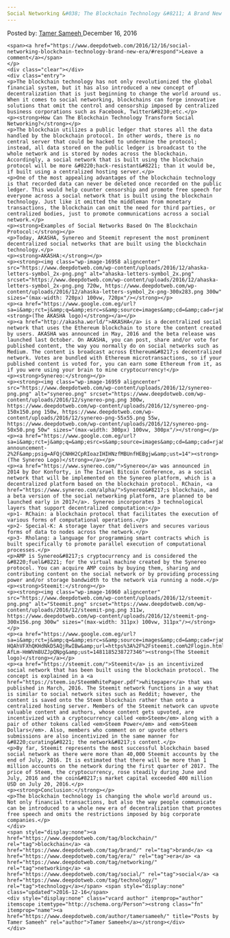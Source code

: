 ```yaml
---
Social Networking &#038; The Blockchain Technology &#8211; A Brand New Era
---
```

<article class="post-listing post-16954 post type-post status-publish format-standard has-post-thumbnail hentry category-deepdot-news tag-blockchain tag-brand tag-era tag-networking tag-social tag-technology">
    <div class="post-inner">
    <p class="post-meta">
    <span>Posted by: <a href="https://www.deepdotweb.com/author/tamersameeh/" title="">Tamer Sameeh </a></span>
    <span>December 16, 2016</span>
    
    <span><a href="https://www.deepdotweb.com/2016/12/16/social-networking-blockchain-technology-brand-new-era/#respond">Leave a comment</a></span>
    </p>
    <div class="clear"></div>
    <div class="entry">
    <p>The blockchain technology has not only revolutionized the global financial system, but it has also introduced a new concept of decentralization that is just beginning to change the world around us. When it comes to social networking, blockchains can forge innovative solutions that omit the control and censorship imposed by centralized business corporations such as Facebook, Twitter&#8230;etc.</p>
    <p><strong>How Can The Blockchain Technology Transform Social Networking?</strong></p>
    <p>The blockchain utilizes a public ledger that stores all the data handled by the blockchain protocol. In other words, there is no central server that could be hacked to undermine the protocol; instead, all data stored on the public ledger is broadcast to the whole network and is stored by nodes across the blockchain. Accordingly, a social network that is built using the blockchain protocol will be more &#8220;hack-resistant&#8221; than it would be, if built using a centralized hosting server.</p>
    <p>One of the most appealing advantages of the blockchain technology is that recorded data can never be deleted once recorded on the public ledger. This would help counter censorship and promote free speech for everyone across a social network that is built using the blockchain technology. Just like it omitted the middleman from monetary transactions, the blockchain can omit the need for third parties, or centralized bodies, just to promote communications across a social network.</p>
    <p><strong>Examples of Social Networks Based On The Blockchain Protocol:</strong></p>
    <p>Today, AKASHA, Synereo and Steemit represent the most prominent decentralized social networks that are built using the blockchain technology.</p>
    <p><strong>AKASHA:</strong></p>
    <p><strong><img class="wp-image-16958 aligncenter" src="https://www.deepdotweb.com/wp-content/uploads/2016/12/ahaska-letters-symbol_2x-png.png" alt="ahaska-letters-symbol_2x.png" srcset="https://www.deepdotweb.com/wp-content/uploads/2016/12/ahaska-letters-symbol_2x-png.png 720w, https://www.deepdotweb.com/wp-content/uploads/2016/12/ahaska-letters-symbol_2x-png-300x283.png 300w" sizes="(max-width: 720px) 100vw, 720px"/></strong></p>
    <p><a href="https://www.google.com.eg/url?sa=i&amp;rct=j&amp;q=&amp;esrc=s&amp;source=images&amp;cd=&amp;cad=rja&amp;uact=8&amp;ved=0ahUKEwjr37TS0uHQAhWK1RQKHaQgA8QQjRwIBw&amp;url=http%3A%2F%2Fakasha.world%2F&amp;psig=AFQjCNE8JZE2teL4AflCYatQT6uld34WGg&amp;ust=1481185000155949"><strong>(The AKASHA logo)</strong></a></p>
    <p><a href="http://akasha.world/">AKASHA</a> is a decentralized social network that uses the Ethereum blockchain to store the content created by users. AKASHA was announced in May, 2016 and the beta release was launched last October. On AKASHA, you can post, share and/or vote for published content, the way you normally do on social networks such as Medium. The content is broadcast across Ethereum&#8217;s decentralized network. Votes are bundled with Ethereum microtransactions, so if your published content is voted for, you can earn some Ethereum from it, as if you were using your brain to mine cryptocurrency!</p>
    <p><strong>Synereo:</strong></p>
    <p><strong><img class="wp-image-16959 aligncenter" src="https://www.deepdotweb.com/wp-content/uploads/2016/12/synereo-png.png" alt="synereo.png" srcset="https://www.deepdotweb.com/wp-content/uploads/2016/12/synereo-png.png 300w, https://www.deepdotweb.com/wp-content/uploads/2016/12/synereo-png-150x150.png 150w, https://www.deepdotweb.com/wp-content/uploads/2016/12/synereo-png-55x55.png 55w, https://www.deepdotweb.com/wp-content/uploads/2016/12/synereo-png-50x50.png 50w" sizes="(max-width: 300px) 100vw, 300px"/></strong></p>
    <p><a href="https://www.google.com.eg/url?sa=i&amp;rct=j&amp;q=&amp;esrc=s&amp;source=images&amp;cd=&amp;cad=rja&amp;uact=8&amp;ved=0ahUKEwjr9dHq0uHQAhUDPBQKHV7SCgoQjRwIBw&amp;url=https%3A%2F%2Fblog.synereo.com%2F2015%2F03%2F18%2Fcrowdsale-announcement-2%2F&amp;psig=AFQjCNHH2CpRIoazIHIHNzfMBUnfHEBgjw&amp;ust=14"><strong>(The Synereo Logo)</strong></a></p>
    <p><a href="https://www.synereo.com/">Synereo</a> was announced in 2014 by Dor Konforty, in The Israel Bitcoin Conference, as a social network that will be implemented on the Synereo platform, which is a decentralized platform based on the blockchain protocol. RChain, <a href="https://www.synereo.com/alpha/">Synereo&#8217;s blockchain, and a beta version of the social networking platform, are planned to be launched early in 2017</a>. Synereo incorporates 3 technological layers that support decentralized computation:</p>
    <p>1- RChain: a blockchain protocol that facilitates the execution of various forms of computational operations.</p>
    <p>2- Special-K: A storage layer that delivers and secures various forms of data to nodes across the network.</p>
    <p>3- Rholang: a language for programming smart contracts which is built specifically to promote parallel execution of computational processes.</p>
    <p>AMP is Synereo&#8217;s cryptocurrency and is considered the &#8220;fuel&#8221; for the virtual machine created by the Synereo protocol. You can acquire AMP coins by buying them, sharing and contributing content on the social network or by providing processing power and/or storage bandwidth to the network via running a node.</p>
    <p><strong>Steemit:</strong></p>
    <p><strong><img class="wp-image-16960 aligncenter" src="https://www.deepdotweb.com/wp-content/uploads/2016/12/steemit-png.png" alt="Steemit.png" srcset="https://www.deepdotweb.com/wp-content/uploads/2016/12/steemit-png.png 311w, https://www.deepdotweb.com/wp-content/uploads/2016/12/steemit-png-300x156.png 300w" sizes="(max-width: 311px) 100vw, 311px"/></strong></p>
    <p><a href="https://www.google.com.eg/url?sa=i&amp;rct=j&amp;q=&amp;esrc=s&amp;source=images&amp;cd=&amp;cad=rja&amp;uact=8&amp;ved=0ahUKEwiJj_yT0-HQAhVFXhQKHdNkD5AQjRwIBw&amp;url=https%3A%2F%2Fsteemit.com%2Flogin.html&amp;psig=AFQjCNE4jvMJ8z-AfLm-HmWVm8UZJpQNpg&amp;ust=1481185238727346"><strong>(The Steemit logo)</strong></a></p>
    <p><a href="https://steemit.com/">Steemit</a> is an incentivized social network that has been built using the blockchain protocol. The concept is explained in a <a href="https://steem.io/SteemWhitePaper.pdf">whitepaper</a> that was published in March, 2016. The Steemit network functions in a way that is similar to social network sites such as Reddit; however, the content is saved onto the Steem blockchain rather than onto a centralized hosting server. Members of the Steemit network can upvote valuable content and authors, whose content gets upvoted, are incentivized with a cryptocurrency called <em>Steem</em> along with a pair of other tokens called <em>Steem Power</em> and <em>Steem Dollars</em>. Also, members who comment on or upvote others submissions are also incentivized in the same manner for &#8220;curating&#8221; the network&#8217;s content.</p>
    <p>By far, Steemit represents the most successful blockchain based social network as there were more than 40,000 Steemit accounts by the end of July, 2016. It is estimated that there will be more than 1 million accounts on the network during the first quarter of 2017. The price of Steem, the cryptocurrency, rose steadily during June and July, 2016 and the coin&#8217;s market capital exceeded 400 million USD on July 20, 2016.</p>
    <p><strong>Conclusion:</strong></p>
    <p>The blockchain technology is changing the whole world around us. Not only financial transactions, but also the way people communicate can be introduced to a whole new era of decentralization that promotes free speech and omits the restrictions imposed by big corporate companies.</p>
    </div>
    <span style="display:none"><a href="https://www.deepdotweb.com/tag/blockchain/" rel="tag">blockchain</a> <a href="https://www.deepdotweb.com/tag/brand/" rel="tag">brand</a> <a href="https://www.deepdotweb.com/tag/era/" rel="tag">era</a> <a href="https://www.deepdotweb.com/tag/networking/" rel="tag">networking</a> <a href="https://www.deepdotweb.com/tag/social/" rel="tag">social</a> <a href="https://www.deepdotweb.com/tag/technology/" rel="tag">technology</a></span> <span style="display:none" class="updated">2016-12-16</span>
    <div style="display:none" class="vcard author" itemprop="author" itemscope itemtype="http://schema.org/Person"><strong class="fn" itemprop="name"><a href="https://www.deepdotweb.com/author/tamersameeh/" title="Posts by Tamer Sameeh" rel="author">Tamer Sameeh</a></strong></div>
    </div>
</article>

